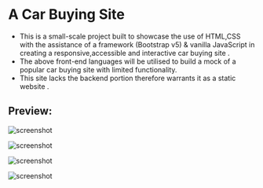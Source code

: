 # A Car Buying Site 
* This is a small-scale project  built to showcase the use of HTML,CSS with the assistance of a framework (Bootstrap v5) & vanilla JavaScript in creating a responsive,accessible and interactive car buying site .
* The above front-end languages will be utilised to build a mock of a popular car buying site with limited functionality.
* This site lacks the backend portion therefore warrants it as a static website .
## Preview:
![screenshot](https://github.com/AsandahDevs/majola.github.io/blob/main/images/Screenshot%20(21).png)

![screenshot](https://github.com/AsandahDevs/majola.github.io/blob/main/images/Screenshot%20(22).png)

![screenshot](https://github.com/AsandahDevs/majola.github.io/blob/main/images/Screenshot%20(24).png)

![screenshot](https://github.com/AsandahDevs/majola.github.io/blob/main/images/Screenshot%20(25).png)
